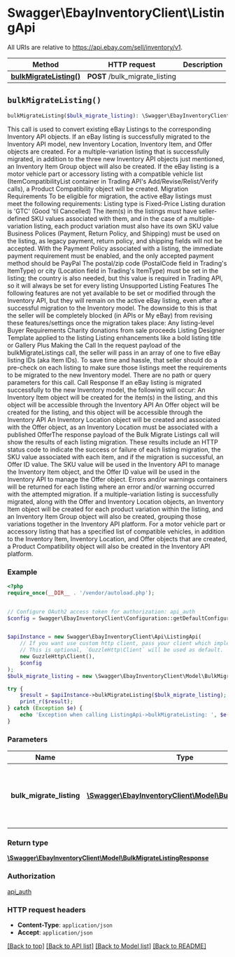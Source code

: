 # Swagger\EbayInventoryClient\ListingApi

All URIs are relative to https://api.ebay.com/sell/inventory/v1.

Method | HTTP request | Description
------------- | ------------- | -------------
[**bulkMigrateListing()**](ListingApi.md#bulkMigrateListing) | **POST** /bulk_migrate_listing | 


## `bulkMigrateListing()`

```php
bulkMigrateListing($bulk_migrate_listing): \Swagger\EbayInventoryClient\Model\BulkMigrateListingResponse
```



This call is used to convert existing eBay Listings to the corresponding Inventory API objects. If an eBay listing is successfully migrated to the Inventory API model, new Inventory Location, Inventory Item, and Offer objects are created. For a multiple-variation listing that is successfully migrated, in addition to the three new Inventory API objects just mentioned, an Inventory Item Group object will also be created. If the eBay listing is a motor vehicle part or accessory listing with a compatible vehicle list (ItemCompatibilityList container in Trading API's Add/Revise/Relist/Verify calls), a Product Compatibility object will be created. Migration Requirements To be eligible for migration, the active eBay listings must meet the following requirements: Listing type is Fixed-Price Listing duration is 'GTC' (Good 'til Cancelled) The item(s) in the listings must have seller-defined SKU values associated with them, and in the case of a multiple-variation listing, each product variation must also have its own SKU value Business Polices (Payment, Return Policy, and Shipping) must be used on the listing, as legacy payment, return policy, and shipping fields will not be accepted. With the Payment Policy associated with a listing, the immediate payment requirement must be enabled, and the only accepted payment method should be PayPal The postal/zip code (PostalCode field in Trading's ItemType) or city (Location field in Trading's ItemType) must be set in the listing; the country is also needed, but this value is required in Trading API, so it will always be set for every listing Unsupported Listing Features The following features are not yet available to be set or modified through the Inventory API, but they will remain on the active eBay listing, even after a successful migration to the Inventory model. The downside to this is that the seller will be completely blocked (in APIs or My eBay) from revising these features/settings once the migration takes place: Any listing-level Buyer Requirements Charity donations from sale proceeds Listing Designer Template applied to the listing Listing enhancements like a bold listing title or Gallery Plus Making the Call In the request payload of the bulkMigrateListings call, the seller will pass in an array of one to five eBay listing IDs (aka Item IDs). To save time and hassle, that seller should do a pre-check on each listing to make sure those listings meet the requirements to be migrated to the new Inventory model. There are no path or query parameters for this call. Call Response If an eBay listing is migrated successfully to the new Inventory model, the following will occur: An Inventory Item object will be created for the item(s) in the listing, and this object will be accessible through the Inventory API An Offer object will be created for the listing, and this object will be accessible through the Inventory API An Inventory Location object will be created and associated with the Offer object, as an Inventory Location must be associated with a published OfferThe response payload of the Bulk Migrate Listings call will show the results of each listing migration. These results include an HTTP status code to indicate the success or failure of each listing migration, the SKU value associated with each item, and if the migration is successful, an Offer ID value. The SKU value will be used in the Inventory API to manage the Inventory Item object, and the Offer ID value will be used in the Inventory API to manage the Offer object. Errors and/or warnings containers will be returned for each listing where an error and/or warning occurred with the attempted migration. If a multiple-variation listing is successfully migrated, along with the Offer and Inventory Location objects, an Inventory Item object will be created for each product variation within the listing, and an Inventory Item Group object will also be created, grouping those variations together in the Inventory API platform. For a motor vehicle part or accessory listing that has a specified list of compatible vehicles, in addition to the Inventory Item, Inventory Location, and Offer objects that are created, a Product Compatibility object will also be created in the Inventory API platform.

### Example

```php
<?php
require_once(__DIR__ . '/vendor/autoload.php');


// Configure OAuth2 access token for authorization: api_auth
$config = Swagger\EbayInventoryClient\Configuration::getDefaultConfiguration()->setAccessToken('YOUR_ACCESS_TOKEN');


$apiInstance = new Swagger\EbayInventoryClient\Api\ListingApi(
    // If you want use custom http client, pass your client which implements `GuzzleHttp\ClientInterface`.
    // This is optional, `GuzzleHttp\Client` will be used as default.
    new GuzzleHttp\Client(),
    $config
);
$bulk_migrate_listing = new \Swagger\EbayInventoryClient\Model\BulkMigrateListing(); // \Swagger\EbayInventoryClient\Model\BulkMigrateListing | Details of the listings that needs to be migrated into Inventory

try {
    $result = $apiInstance->bulkMigrateListing($bulk_migrate_listing);
    print_r($result);
} catch (Exception $e) {
    echo 'Exception when calling ListingApi->bulkMigrateListing: ', $e->getMessage(), PHP_EOL;
}
```

### Parameters

Name | Type | Description  | Notes
------------- | ------------- | ------------- | -------------
 **bulk_migrate_listing** | [**\Swagger\EbayInventoryClient\Model\BulkMigrateListing**](../Model/BulkMigrateListing.md)| Details of the listings that needs to be migrated into Inventory |

### Return type

[**\Swagger\EbayInventoryClient\Model\BulkMigrateListingResponse**](../Model/BulkMigrateListingResponse.md)

### Authorization

[api_auth](../../README.md#api_auth)

### HTTP request headers

- **Content-Type**: `application/json`
- **Accept**: `application/json`

[[Back to top]](#) [[Back to API list]](../../README.md#endpoints)
[[Back to Model list]](../../README.md#models)
[[Back to README]](../../README.md)
